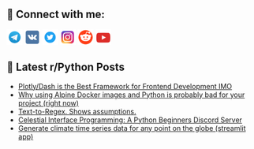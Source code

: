 ## 🔎 Connect with me:
[<img src="https://github.com/bullbesh/bullbesh/blob/main/images/Telegram.png" width="32" height="32" />](https://t.me/bullbesh)
[<img src="https://github.com/bullbesh/bullbesh/blob/main/images/VK.png" width="32" height="32" />](https://vk.com/bullbesh)
[<img src="https://github.com/bullbesh/bullbesh/blob/main/images/Twitter.png" width="32" height="32" />](https://twitter.com/bullbesh1)
[<img src="https://github.com/bullbesh/bullbesh/blob/main/images/Instagram.png" width="32" height="32" />](https://www.instagram.com/bullbesh)
[<img src="https://github.com/bullbesh/bullbesh/blob/main/images/Reddit.png" width="32" height="32" />](https://www.reddit.com/user/bullbesh)
[<img src="https://github.com/bullbesh/bullbesh/blob/main/images/YouTube.png" width="32" height="32" />](https://www.youtube.com/channel/UCtfjRs6uzgq5mfm8S06WTcg)

## 📕 Latest r/Python Posts
<!-- BLOG-POST-LIST:START -->
- [Plotly/Dash is the Best Framework for Frontend Development IMO](https://www.reddit.com/r/Python/comments/zlvsdq/plotlydash_is_the_best_framework_for_frontend/)
- [Why using Alpine Docker images and Python is probably bad for your project &lpar;right now&rpar;](https://www.reddit.com/r/Python/comments/zlviud/why_using_alpine_docker_images_and_python_is/)
- [Text-to-Regex. Shows assumptions.](https://www.reddit.com/r/Python/comments/zlvde9/texttoregex_shows_assumptions/)
- [Celestial Interface Programming: A Python Beginners Discord Server](https://www.reddit.com/r/Python/comments/zlv5hn/celestial_interface_programming_a_python/)
- [Generate climate time series data for any point on the globe &lpar;streamlit app&rpar;](https://www.reddit.com/r/Python/comments/zluy3h/generate_climate_time_series_data_for_any_point/)
<!-- BLOG-POST-LIST:END -->
